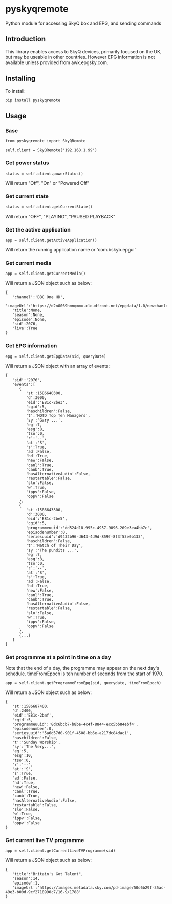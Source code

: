 # pyskyqremote
Python module for accessing SkyQ box and EPG, and sending commands

## Introduction

This library enables access to SkyQ devices, primarily focused on the UK, but may be useable in other countries. However EPG information is not available unless provided from awk.epgsky.com.

## Installing

To install:

```
pip install pyskyqremote
```

## Usage

### Base
```
from pyskyqremote import SkyQRemote

self.client = SkyQRemote('192.168.1.99')
```

### Get power status

```
status = self.client.powerStatus()
```

Will return "Off", "On" or "Powered Off" 

### Get current state

```
status = self.client.getCurrentState()
```

Will return "OFF", "PLAYING", "PAUSED PLAYBACK"

### Get the active application

```
app = self.client.getActiveApplication()
```

Will return the running application name or 'com.bskyb.epgui'

### Get current media

```
app = self.client.getCurrentMedia()
```

Will return a JSON object such as below:

```
{
   'channel':'BBC One HD',
   'imageUrl':'https://d2n0069hmnqmmx.cloudfront.net/epgdata/1.0/newchanlogos/600/600/skychb2076.png',
   'title':None,
   'season':None,
   'episode':None,
   'sid':2076,
   'live':True
}
```

### Get EPG information

```
epg = self.client.getEpgData(sid, queryDate)
```

Will return a JSON object with an array of events:

```
{
   'sid':'2076',
   'events':[
      {
         'st':1586640300,
         'd':3000,
         'eid':'E81c-2be3',
         'cgid':5,
         'haschildren':False,
         't':'MOTD Top Ten Managers',
         'sy':'Gary ...',
         'eg':7,
         'esg':8,
         'tso':0,
         'r':'--',
         'at':'S',
         's':True,
         'ad':False,
         'hd':True,
         'new':False,
         'canl':True,
         'canb':True,
         'hasAlternativeAudio':False,
         'restartable':False,
         'slo':False,
         'w':True,
         'ippv':False,
         'oppv':False
      },
      {
         'st':1586643300,
         'd':3000,
         'eid':'E81c-2be5',
         'cgid':5,
         'programmeuuid':'dd524d18-995c-4957-9096-209e3ea4bb7c',
         'episodenumber':0,
         'seriesuuid':'d9432b96-d643-4d9d-859f-8f3f53e0b133',
         'haschildren':False,
         't':'Match of Their Day',
         'sy':'The pundits ...',
         'eg':7,
         'esg':8,
         'tso':0,
         'r':'--',
         'at':'S',
         's':True,
         'ad':False,
         'hd':True,
         'new':False,
         'canl':True,
         'canb':True,
         'hasAlternativeAudio':False,
         'restartable':False,
         'slo':False,
         'w':True,
         'ippv':False,
         'oppv':False
      },
      {...}
   ]
}
```

### Get programme at a point in time on a day

Note that the end of a day, the programme may appear on the next day's schedule. timeFromEpoch is teh number of seconds from the start of 1970.

```
app = self.client.getProgrammeFromEpg(sid, querydate, timeFromEpoch)
```

Will return a JSON object such as below:

```
{
   'st':1586687400,
   'd':2400,
   'eid':'E81c-2baf',
   'cgid':5,
   'programmeuuid':'8dc6bcb7-b8be-4c4f-8844-ecc5bb84ebf4',
   'episodenumber':0,
   'seriesuuid':'5a6d57d0-901f-4508-bb6e-a217dc84dac1',
   'haschildren':False,
   't':'Sunday Worship',
   'sy':'The Very...',
   'eg':5,
   'esg':10,
   'tso':0,
   'r':'--',
   'at':'S',
   's':True,
   'ad':False,
   'hd':True,
   'new':False,
   'canl':True,
   'canb':True,
   'hasAlternativeAudio':False,
   'restartable':False,
   'slo':False,
   'w':True,
   'ippv':False,
   'oppv':False
}
```

### Get current live TV programme

```
app = self.client.getCurrentLiveTVProgramme(sid)
```

Will return a JSON object such as below:

```
{
   'title':"Britain's Got Talent",
   'season':14,
   'episode':1,
   'imageUrl':'https://images.metadata.sky.com/pd-image/50d6b29f-35ac-49e3-b00d-9cf2718990c7/16-9/1788'
}
```
